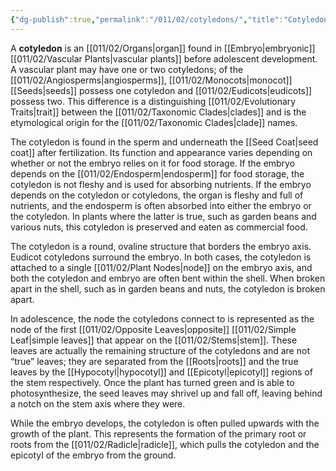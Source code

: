 ```yaml
---
{"dg-publish":true,"permalink":"/011/02/cotyledons/","title":"Cotyledons","tags":["BIOL412"],"noteIcon":"1","created":"2024-09-26T13:45:04.078-07:00","updated":"2024-10-03T22:32:21.588-07:00"}
---
```


A **cotyledon** is an [[011/02/Organs\|organ]] found in [[Embryo\|embryonic]] [[011/02/Vascular Plants\|vascular plants]] before adolescent development. A vascular plant may have one or two cotyledons; of the [[011/02/Angiosperms\|angiosperms]], [[011/02/Monocots\|monocot]] [[Seeds\|seeds]] possess one cotyledon and [[011/02/Eudicots\|eudicots]] possess two. This difference is a distinguishing [[011/02/Evolutionary Traits\|trait]] between the [[011/02/Taxonomic Clades\|clades]] and is the etymological origin for the [[011/02/Taxonomic Clades\|clade]] names.

The cotyledon is found in the sperm and underneath the [[Seed Coat\|seed coat]] after fertilization. Its function and appearance varies depending on whether or not the embryo relies on it for food storage. If the embryo depends on the [[011/02/Endosperm\|endosperm]] for food storage, the cotyledon is not fleshy and is used for absorbing nutrients. If the embryo depends on the cotyledon or cotyledons, the organ is fleshy and full of nutrients, and the endosperm is often absorbed into either the embryo or the cotyledon. In plants where the latter is true, such as garden beans and various nuts, this cotyledon is preserved and eaten as commercial food.

The cotyledon is a round, ovaline structure that borders the embryo axis. Eudicot cotyledons surround the embryo. In both cases, the cotyledon is attached to a single [[011/02/Plant Nodes\|node]] on the embryo axis, and both the cotyledon and embryo are often bent within the shell. When broken apart in the shell, such as in garden beans and nuts, the cotyledon is broken apart.

In adolescence, the node the cotyledons connect to is represented as the node of the first [[011/02/Opposite Leaves\|opposite]] [[011/02/Simple Leaf\|simple leaves]] that appear on the [[011/02/Stems\|stem]]. These leaves are actually the remaining structure of the cotyledons and are not “true” leaves; they are separated from the [[Roots\|roots]] and the true leaves by the [[Hypocotyl\|hypocotyl]] and [[Epicotyl\|epicotyl]] regions of the stem respectively. Once the plant has turned green and is able to photosynthesize, the seed leaves may shrivel up and fall off, leaving behind a notch on the stem axis where they were.

While the embryo develops, the cotyledon is often pulled upwards with the growth of the plant. This represents the formation of the primary root or roots from the [[011/02/Radicle\|radicle]], which pulls the cotyledon and the epicotyl of the embryo from the ground.